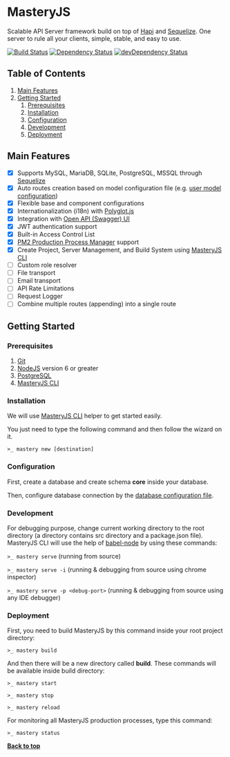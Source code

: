 # MasteryJS

Scalable API Server framework build on top of [Hapi](http://hapijs.com) and [Sequelize](http://sequelizejs.com). One server to rule all your clients, simple, stable, and easy to use.

[![Build Status](https://travis-ci.org/labibramadhan/mastery.svg?branch=master)](https://travis-ci.org/labibramadhan/mastery)
[![Dependency Status](https://david-dm.org/labibramadhan/mastery.svg)](https://david-dm.org/labibramadhan/mastery)
[![devDependency Status](https://david-dm.org/labibramadhan/mastery/dev-status.svg)](https://david-dm.org/labibramadhan/mastery?type=dev)

## Table of Contents
1. [Main Features](#main-features)
1. [Getting Started](#getting-started)
    1. [Prerequisites](#prerequisites)
    1. [Installation](#installation)
    1. [Configuration](#configuration)
    1. [Development](#development)
    1. [Deployment](#deployment)

## Main Features

- [x] Supports MySQL, MariaDB, SQLite, PostgreSQL, MSSQL through [Sequelize](http://docs.sequelizejs.com/en/v3/docs/getting-started/#setting-up-a-connection)
- [x] Auto routes creation based on model configuration file (e.g. [user model configuration](src/core/components/user/user.config.json))
- [x] Flexible base and component configurations
- [x] Internationalization (i18n) with [Polyglot.js](http://airbnb.io/polyglot.js)
- [x] Integration with [Open API (Swagger) UI](http://swagger.io/swagger-ui) 
- [x] JWT authentication support
- [x] Built-in Access Control List
- [x] [PM2 Production Process Manager](https://github.com/Unitech/pm2) support
- [x] Create Project, Server Management, and Build System using [MasteryJS CLI](https://github.com/labibramadhan/mastery-cli)
- [ ] Custom role resolver
- [ ] File transport
- [ ] Email transport
- [ ] API Rate Limitations
- [ ] Request Logger
- [ ] Combine multiple routes (appending) into a single route

## Getting Started

### Prerequisites

1. [Git](https://git-scm.com/downloads)
1. [NodeJS](https://nodejs.org/en/download) version 6 or greater
1. [PostgreSQL](https://www.postgresql.org/download)
1. [MasteryJS CLI](https://github.com/labibramadhan/mastery-cli)

### Installation

We will use [MasteryJS CLI](https://github.com/labibramadhan/mastery-cli) helper to get started easily.

You just need to type the following command and then follow the wizard on it.

```
>_ mastery new [destination]
```

### Configuration

First, create a database and create schema **core** inside your database.

Then, configure database connection by the [database configuration file](src/config/databases/database-main.json).

### Development

For debugging purpose, change current working directory to the root directory (a directory contains src directory and a package.json file). MasteryJS CLI will use the help of [babel-node](https://babeljs.io/docs/usage/cli/#babel-node) by using these commands:

```>_ mastery serve``` (running from source)

```>_ mastery serve -i``` (running & debugging from source using chrome inspector)

```>_ mastery serve -p <debug-port>``` (running & debugging from source using any IDE debugger)

### Deployment

First, you need to build MasteryJS by this command inside your root project directory:

```
>_ mastery build
```

And then there will be a new directory called **build**. These commands will be available inside build directory:

```
>_ mastery start
```

```
>_ mastery stop
```

```
>_ mastery reload
```

For monitoring all MasteryJS production processes, type this command:

```
>_ mastery status
```

**[Back to top](#table-of-contents)**
